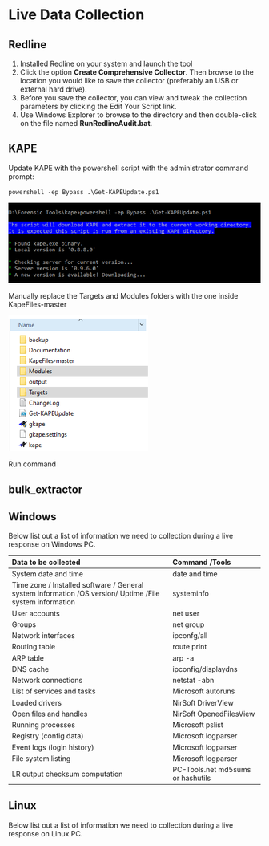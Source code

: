 # Live Data Collection

## Redline

1. Installed Redline on your system and launch the tool
2. Click the option **Create Comprehensive Collector**. Then browse to the location you would like to save the collector \(preferably an USB or external hard drive\).  
3. Before you save the collector, you can view and tweak the collection parameters by clicking the Edit Your Script link.
4. Use Windows Explorer to browse to the directory and then double-click on the file named **RunRedlineAudit.bat**.

## KAPE

Update KAPE with the powershell script with the administrator command prompt:

```text
powershell -ep Bypass .\Get-KAPEUpdate.ps1
```

![](../.gitbook/assets/image%20%2816%29.png)

Manually replace the Targets and Modules folders with the one inside KapeFiles-master

![](../.gitbook/assets/image%20%2819%29.png)

Run command

## bulk\_extractor



## Windows

Below list out a list of information we need to collection during a live response on Windows PC.

| Data to be collected | Command /Tools |
| :--- | :--- |
| System date and time | date and time |
| Time zone / Installed software / General system information /OS version/ Uptime /File system information | systeminfo |
| User accounts | net user |
| Groups | net group |
| Network interfaces | ipconfg/all |
| Routing table | route print |
| ARP table | arp -a |
| DNS cache | ipconfig/displaydns |
| Network connections | netstat -abn |
| List of services and tasks | Microsoft autoruns |
| Loaded drivers | NirSoft DriverView |
| Open files and handles | NirSoft OpenedFilesView |
| Running processes | Microsoft pslist |
| Registry \(config data\) | Microsoft logparser |
| Event logs \(login history\) | Microsoft logparser |
| File system listing | Microsoft logparser |
| LR output checksum computation | PC-Tools.net md5sums or hashutils |

## Linux

Below list out a list of information we need to collection during a live response on Linux PC.

